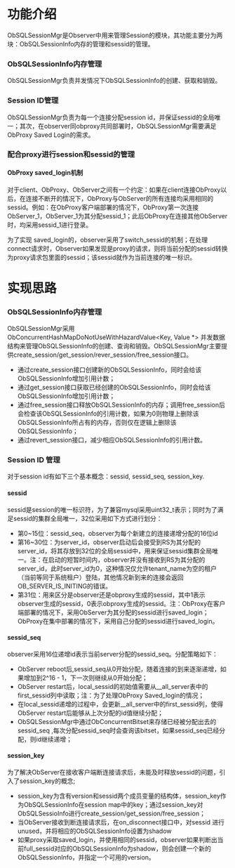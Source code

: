 # 功能介绍

ObSQLSessionMgr是Observer中用来管理Session的模块，其功能主要分为两块：ObSQLSessionInfo内存的管理和sessid的管理。

### ObSQLSessionInfo内存管理

ObSQLSessionMgr负责并发情况下ObSQLSessionInfo的创建、获取和销毁。

### Session ID管理

ObSQLSessionMgr负责为每一个连接分配session id，并保证sessid的全局唯一；其次，在observer同obproxy共同部署时，ObSQLSessionMgr需要满足ObProxy Saved Login的需求。

### 配合proxy进行session和sessid的管理

#### ObProxy saved_login机制

对于client、ObProxy、ObServer之间有一个约定：如果在client连接ObProxy以后，在连接不断开的情况下，ObProxy与ObServer的所有连接均采用相同的sessid。例如：在ObProxy客户端部署的情况下，ObProxy第一次连接ObServer_1，ObServer_1为其分配sessid_1；此后ObProxy在连接其他ObServer时，均采用sessid_1进行登录。

为了实现 saved_login的，observer采用了switch_sessid的机制；在处理connect请求时，Observer如果发现是proxy的请求，则将当前分配的sessid转换为proxy请求包里面的sessid；该sessid就作为当前连接的唯一标识。

# 实现思路
### ObSQLSessionInfo内存管理

ObSQLSessionMgr采用ObConcurrentHashMapDoNotUseWithHazardValue<Key, Value *> 并发数据结构来管理ObSQLSessionInfo的创建、查询和销毁。ObSQLSessionMgr主要提供create_session/get_session/rever_session/free_session接口。
- 通过create_session接口创建新的ObSQLSessionInfo，同时会给该ObSQLSessionInfo增加引用计数；
- 通过get_session接口获取已经创建的ObSQLSessionInfo，同时会给该ObSQLSessionInfo增加引用计数；
- 通过free_session接口释放ObSQLSessionInfo的内存；调用free_session后会检查该ObSQLSessionInfo的引用计数，如果为0则物理上删除该ObSQLSessionInfo所占有的内存，否则仅在逻辑上删除该ObSQLSessionInfo；
- 通过revert_session接口，减少相应ObSQLSessionInfo的引用计数。

### Session ID 管理

对于session id有如下三个基本概念：sessid, sessid_seq, session_key.

#### sessid

sessid是session的唯一标识符，为了兼容mysql采用uint32_t表示；同时为了满足sessid的集群全局唯一，32位采用如下方式进行划分：
- 第0~15位：sessid_seq，observer为每个新建立的连接递增分配的16位id
- 第16~30位：为server_id，observer启动后会接受到RS为其分配的server_id，将其存放到32位的全局sessid中，用来保证sessid集群全局唯一。注：在启动的短暂时间内，observer并没有接收到RS为其分配的server_id，此时server_id为0，这种情况仅允许tenant_name为空的租户（当前等同于系统租户）登陆，其他情况新到来的连接会返回OB_SERVER_IS_INITING的错误。
- 第31位：用来区分是observer还是obproxy生成的sessid，其中1表示observer生成的sessid，0表示obproxy生成的sessid。注：ObProxy在客户端部署的情况下，采用ObServer为其分配的sessid进行saved_login；ObProxy在集中部署的情况下，采用自己分配的sessid进行saved_login。

#### sessid_seq

observer采用16位递增id表示当前server分配的sessid_seq。分配策略如下：
- ObServer reboot后,sessid_seq从0开始分配，随着连接的到来逐渐递增，如果增加到2^16 - 1，下一次则继续从0开始分配；
- ObServer restart后，local_sessid的初始值需要从__all_server表中的first_sessid列中读取；注：为了处理ObProxy Saved_login的情况；
- 在local_sessid递增的过程中，会更新__all_server中的first_sessid列，使得ObServer restart后能够从上次分配的id值继续分配；
- ObSQLSessionMgr中通过ObConcurrentBitset来存储已经被分配出去的sessid_seq ,每次分配sessid_seq时会查询该bitset，如果sessid_seq已经分配，则id继续递增；

#### session_key

为了解决ObServer在接收客户端断连接请求后，未能及时释放sessid的问题，引入了session_key的概念;
- session_key为含有version和sessid两个成员变量的结构体，session_key作为ObSQLSessionInfo在session map中的key；通过session_key对ObSQLSessioInfo进行create_session/get_session/free_session；
- 当ObServer接收到断连接请求后，在on_disconnect接口中，对sessid 进行unused，并将相应的ObSQLSessionInfo设置为shadow
- 如果proxy采取saved_login，并使用相同的sessid，observer如果判断出当前full_sessid对应的ObSQLSessionInfo为shadow，则会创建一个新的ObSQLSessionInfo，并指定一个可用的version。


